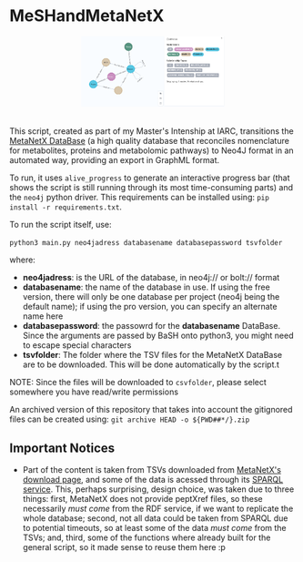 <!--
SPDX-FileCopyrightText: 2022 Pablo Marcos <software@loreak.org>

SPDX-License-Identifier: MIT
-->

# MeSHandMetaNetX

<div align="center"> <img src="header.png" width="50%"> </div>
<br>

This script, created as part of my Master's Intenship at IARC, transitions the [MetaNetX DataBase](https://www.metanetx.org/) (a high quality database that reconciles nomenclature for metabolites, proteins and metabolomic pathways) to Neo4J format in an automated way, providing an export in GraphML format.

To run, it uses `alive_progress` to generate an interactive progress bar (that shows the script is still running through its most time-consuming parts) and the `neo4j` python driver. This requirements can be installed using: `pip install -r requirements.txt`.

To run the script itself, use:

`python3 main.py neo4jadress databasename databasepassword tsvfolder`

where:

* **neo4jadress**: is the URL of the database, in neo4j:// or bolt:// format
* **databasename**: the name of the database in use. If using the free version, there will only be one database per project (neo4j being the default name); if using the pro version, you can specify an alternate name here
* **databasepassword**: the passowrd for the **databasename** DataBase. Since the arguments are passed by BaSH onto python3, you might need to escape special characters
* **tsvfolder**: The folder where the TSV files for the MetaNetX DataBase are to be downloaded. This will be done automatically by the script.t

NOTE: Since the files will be downloaded to ```csvfolder```, please select somewhere you have read/write permissions

An archived version of this repository that takes into account the gitignored files can be created using: `git archive HEAD -o ${PWD##*/}.zip`

## Important Notices

* Part of the content is taken from TSVs downloaded from [MetaNetX's download page](https://www.metanetx.org/mnxdoc/mnxref.html), and some of the data is acessed through its [SPARQL service](https://rdf.metanetx.org/). This, perhaps surprising, design choice, was taken due to three things: first, MetaNetX does not provide peptXref files, so these necessarily *must come* from the RDF service, if we want to replicate the whole database; second, not all data could be taken from SPARQL due to potential timeouts, so at least some of the data *must come* from the TSVs; and, third, some of the functions where already built for the general script, so it made sense to reuse them here :p
